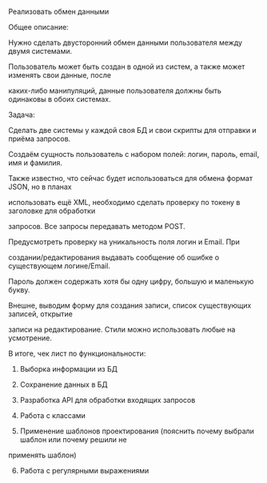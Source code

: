 Реализовать обмен данными

Общее описание:

Нужно сделать двусторонний обмен данными пользователя между двумя системами.

Пользователь может быть создан в одной из систем, а также может изменять свои данные, после

каких-либо манипуляций, данные пользователя должны быть одинаковы в обоих системах.

Задача:

Сделать две системы у каждой своя БД и свои скрипты для отправки и приёма запросов.

Создаём сущность пользователь с набором полей: логин, пароль, email, имя и фамилия.

Также известно, что сейчас будет использоваться для обмена формат JSON, но в планах

использовать ещё XML, необходимо сделать проверку по токену в заголовке для обработки

запросов. Все запросы передавать методом POST.

Предусмотреть проверку на уникальность поля логин и Email. При

создании/редактирования выдавать сообщение об ошибке о существующем логине/Email.

Пароль должен содержать хотя бы одну цифру, большую и маленькую букву.

Внешне, выводим форму для создания записи, список существующих записей, открытие

записи на редактирование. Стили можно использовать любые на усмотрение.

В итоге, чек лист по функциональности:

1) Выборка информации из БД

2) Сохранение данных в БД

3) Разработка API для обработки входящих запросов

4) Работа с классами

5) Применение шаблонов проектирования (пояснить почему выбрали шаблон или почему решили не

применять шаблон)

6) Работа с регулярными выражениями